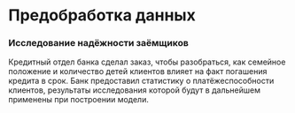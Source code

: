 # Предобработка данных
### Исследование надёжности заёмщиков

Кредитный отдел банка сделал заказ, чтобы разобраться, как семейное положение и количество детей клиентов влияет на факт погашения кредита в срок. Банк предоставил статистику о платёжеспособности клиентов, результаты исследования которой будут в дальнейшем применены при построении модели.
